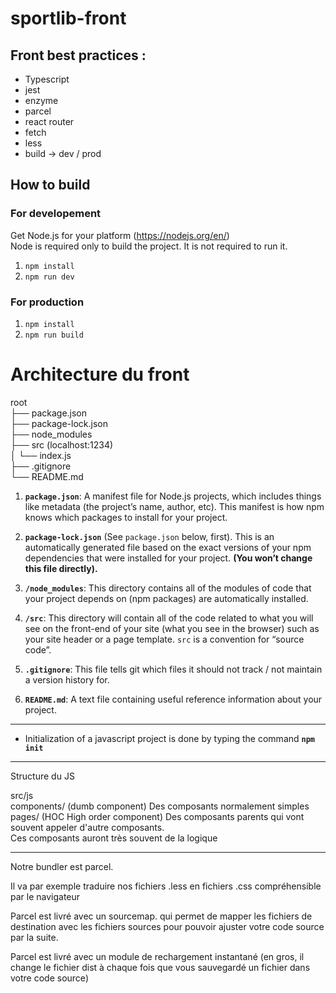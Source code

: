 # sportlib-front

## Front best practices :
  - Typescript  
  - jest  
  - enzyme  
  - parcel  
  - react router  
  - fetch  
  - less  
  - build -> dev / prod

## How to build

### For developement

Get Node.js for your platform (https://nodejs.org/en/)  
Node is required only to build the project. It is not required to run it.

1. `npm install`
2. `npm run dev`

### For production

1. `npm install`
2. `npm run build`

# Architecture du front

root  
      ├── package.json  
      ├── package-lock.json  
      ├── node_modules  
      ├── src (localhost:1234)  
      │     └── index.js  
      ├── .gitignore  
      └── README.md  

1. **`package.json`**: A manifest file for Node.js projects, which includes things like metadata (the project’s name, author, etc). This manifest is how npm knows which packages to install for your project.

2. **`package-lock.json`** (See `package.json` below, first). This is an automatically generated file based on the exact versions of your npm dependencies that were installed for your project. **(You won’t change this file directly).**

3.  **`/node_modules`**: This directory contains all of the modules of code that your project depends on (npm packages) are automatically installed.

4.  **`/src`**: This directory will contain all of the code related to what you will see on the front-end of your site (what you see in the browser) such as your site header or a page template. `src` is a convention for “source code”.

5.  **`.gitignore`**: This file tells git which files it should not track / not maintain a version history for.

6. **`README.md`**: A text file containing useful reference information about your project.

-----------------------------------------------------------------------

- Initialization of a javascript project is done by typing the command **`npm init`**  

-----------------------------------------------------------------------

Structure du JS 

src/js  
    components/ (dumb component) Des composants normalement simples  
    pages/ (HOC High order component) Des composants parents qui vont souvent appeler d'autre composants.  
    Ces composants auront très souvent de la logique  

-----------------------------------------------------------------------

Notre bundler est parcel.

Il va par exemple traduire nos fichiers .less en fichiers .css compréhensible par le navigateur

Parcel est livré avec un sourcemap. qui permet de mapper les fichiers de destination avec les fichiers sources pour pouvoir ajuster votre code source par la suite.

Parcel est livré avec un module de rechargement instantané (en gros, il change le fichier dist à chaque fois que vous sauvegardé un fichier dans votre code source)
